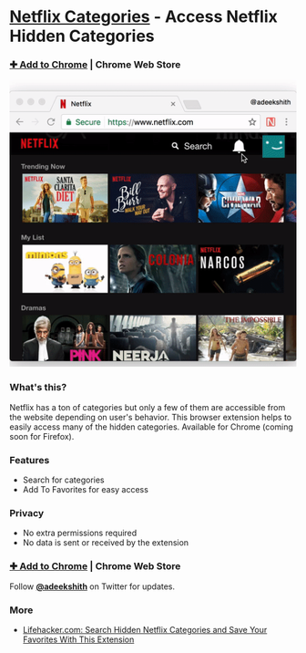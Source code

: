 # [Netflix Categories](https://chrome.google.com/webstore/detail/netflix-categories/lnbopcabgddpanjmeabponnjngbmemml) - Access Netflix Hidden Categories

### [✚ Add to Chrome](https://chrome.google.com/webstore/detail/netflix-categories/lnbopcabgddpanjmeabponnjngbmemml) | Chrome Web Store

[![Netflix Categories Chrome Extension Screenshot](/design/screenshots/using-netflix-categories.gif)](https://chrome.google.com/webstore/detail/netflix-categories/lnbopcabgddpanjmeabponnjngbmemml)

### What's this?

Netflix has a ton of categories but only a few of them are accessible from the website depending on user's behavior. This browser extension helps to easily access many of the hidden categories. Available for Chrome (coming soon for Firefox).

### Features
- Search for categories
- Add To Favorites for easy access

### Privacy
- No extra permissions required
- No data is sent or received by the extension

### [✚ Add to Chrome](https://chrome.google.com/webstore/detail/netflix-categories/lnbopcabgddpanjmeabponnjngbmemml) | Chrome Web Store
Follow [**@adeekshith**](http://twitter.com/adeekshith) on Twitter for updates.

### More
- [Lifehacker.com: Search Hidden Netflix Categories and Save Your Favorites With This Extension](http://lifehacker.com/search-hidden-netflix-categories-and-save-your-favorite-1791998498)
